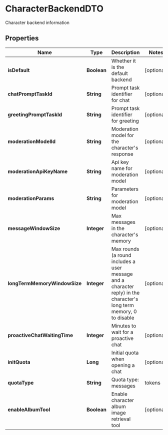 

# CharacterBackendDTO

Character backend information

## Properties

| Name | Type | Description | Notes |
|------------ | ------------- | ------------- | -------------|
|**isDefault** | **Boolean** | Whether it is the default backend |  [optional] |
|**chatPromptTaskId** | **String** | Prompt task identifier for chat |  [optional] |
|**greetingPromptTaskId** | **String** | Prompt task identifier for greeting |  [optional] |
|**moderationModelId** | **String** | Moderation model for the character&#39;s response |  [optional] |
|**moderationApiKeyName** | **String** | Api key name for moderation model |  [optional] |
|**moderationParams** | **String** | Parameters for moderation model |  [optional] |
|**messageWindowSize** | **Integer** | Max messages in the character&#39;s memory |  [optional] |
|**longTermMemoryWindowSize** | **Integer** | Max rounds (a round includes a user message and a character reply) in the character&#39;s long term memory, 0 to disable |  [optional] |
|**proactiveChatWaitingTime** | **Integer** | Minutes to wait for a proactive chat |  [optional] |
|**initQuota** | **Long** | Initial quota when opening a chat |  [optional] |
|**quotaType** | **String** | Quota type: messages | tokens | none (not limited) |  [optional] |
|**enableAlbumTool** | **Boolean** | Enable character album image retrieval tool |  [optional] |



